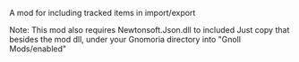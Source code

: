 A mod for including tracked items in import/export

Note: This mod also requires Newtonsoft.Json.dll to included
Just copy that besides the mod dll, under your Gnomoria directory into "Gnoll Mods/enabled"
